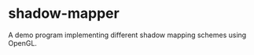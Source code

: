 # shadow-mapper
A demo program implementing different shadow mapping schemes using OpenGL.

<div style="text-align:center">
<ap href="https://www.codecogs.com/eqnedit.php?latex=\begin{aligned}
\underset{\mathbf{w}}{\mathrm{min.}} \ \frac{1}{2} \mathbf{w}^{\boldsymbol{\top}} \boldsymbol{\Sigma} \mathbf{w} \\
\mathrm{s.t.} \ \mathbf{1}^{\boldsymbol{\top}} \mathbf{w} = 1 \\
\mathbf{w}^{\boldsymbol{\top}} \mathbf{r} = \overline{r}
\end{aligned}"/>
</div>